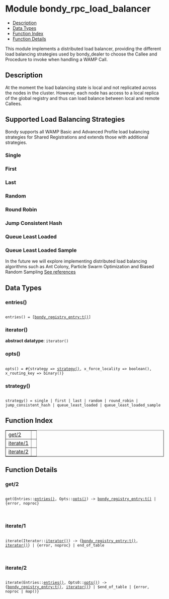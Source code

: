 

# Module bondy_rpc_load_balancer #
* [Description](#description)
* [Data Types](#types)
* [Function Index](#index)
* [Function Details](#functions)

This module implements a distributed load balancer, providing the
different load balancing strategies used by bondy_dealer to choose
the Callee and Procedure to invoke when handling a WAMP Call.

<a name="description"></a>

## Description ##

At the moment the load balancing state is local and not replicated
across the nodes in the cluster. However, each node has access to a local
replica of the global registry and thus can load balance between local and
remote Callees.

## Supported Load Balancing Strategies

Bondy supports all WAMP Basic and Advanced Profile load balancing
strategies for Shared Registrations and extends those with additional
strategies.

### Single

### First

### Last

### Random

### Round Robin

### Jump Consistent Hash

### Queue Least Loaded

### Queue Least Loaded Sample

In the future we will explore implementing distributed load balancing
algorithms such as Ant Colony, Particle Swarm Optimization and Biased Random
Sampling [See references](https://pdfs.semanticscholar.org/b9a9/52ed1b8bfae2e976b5c0106e894bd4c41d89.pdf)
<a name="types"></a>

## Data Types ##




### <a name="type-entries">entries()</a> ###


<pre><code>
entries() = [<a href="bondy_registry_entry.md#type-t">bondy_registry_entry:t()</a>]
</code></pre>




### <a name="type-iterator">iterator()</a> ###


__abstract datatype__: `iterator()`




### <a name="type-opts">opts()</a> ###


<pre><code>
opts() = #{strategy =&gt; <a href="#type-strategy">strategy()</a>, x_force_locality =&gt; boolean(), x_routing_key =&gt; binary()}
</code></pre>




### <a name="type-strategy">strategy()</a> ###


<pre><code>
strategy() = single | first | last | random | round_robin | jump_consistent_hash | queue_least_loaded | queue_least_loaded_sample
</code></pre>

<a name="index"></a>

## Function Index ##


<table width="100%" border="1" cellspacing="0" cellpadding="2" summary="function index"><tr><td valign="top"><a href="#get-2">get/2</a></td><td></td></tr><tr><td valign="top"><a href="#iterate-1">iterate/1</a></td><td></td></tr><tr><td valign="top"><a href="#iterate-2">iterate/2</a></td><td></td></tr></table>


<a name="functions"></a>

## Function Details ##

<a name="get-2"></a>

### get/2 ###

<pre><code>
get(Entries::<a href="#type-entries">entries()</a>, Opts::<a href="#type-opts">opts()</a>) -&gt; <a href="bondy_registry_entry.md#type-t">bondy_registry_entry:t()</a> | {error, noproc}
</code></pre>
<br />

<a name="iterate-1"></a>

### iterate/1 ###

<pre><code>
iterate(Iterator::<a href="#type-iterator">iterator()</a>) -&gt; {<a href="bondy_registry_entry.md#type-t">bondy_registry_entry:t()</a>, <a href="#type-iterator">iterator()</a>} | {error, noproc} | end_of_table
</code></pre>
<br />

<a name="iterate-2"></a>

### iterate/2 ###

<pre><code>
iterate(Entries::<a href="#type-entries">entries()</a>, Opts0::<a href="#type-opts">opts()</a>) -&gt; {<a href="bondy_registry_entry.md#type-t">bondy_registry_entry:t()</a>, <a href="#type-iterator">iterator()</a>} | $end_of_table | {error, noproc | map()}
</code></pre>
<br />


